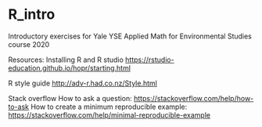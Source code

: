 # R_intro

Introductory exercises for Yale YSE Applied Math for Environmental Studies course 2020

Resources:
Installing R and R studio
https://rstudio-education.github.io/hopr/starting.html

R style guide
http://adv-r.had.co.nz/Style.html

Stack overflow
How to ask a question:
https://stackoverflow.com/help/how-to-ask
How to create a minimum reproducible example:
https://stackoverflow.com/help/minimal-reproducible-example
